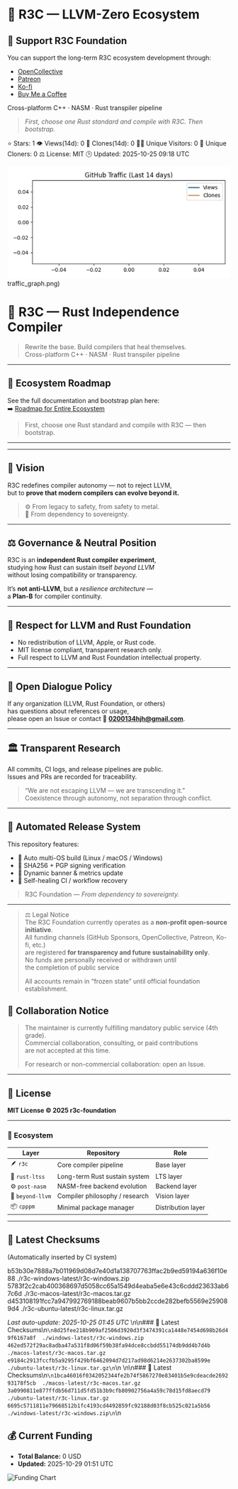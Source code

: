 # 🌸 R3C — LLVM-Zero Ecosystem

## 💖 Support R3C Foundation
You can support the long-term R3C ecosystem development through:

- [OpenCollective](https://opencollective.com/r3c-foundation)
- [Patreon](https://patreon.com/r3cfoundation)
- [Ko-fi](https://ko-fi.com/r3cfoundation)
- [Buy Me a Coffee](https://buymeacoffee.com/r3cfoundation)

Cross-platform C++ · NASM · Rust transpiler pipeline


> *First, choose one Rust standard and compile with R3C. Then bootstrap.*

⭐ Stars: 1   👁️ Views(14d): 0   🧭 Clones(14d): 0
🧑‍💻 Unique Visitors: 0   🔁 Unique Cloners: 0
⚖️ License: MIT   🕒 Updated: 2025-10-25 09:18 UTC

![Traffic Graph](traffic_graph.png)
traffic_graph.png)
# 🌸 R3C — Rust Independence Compiler  
> Rewrite the base. Build compilers that heal themselves.  
> Cross-platform C++ · NASM · Rust transpiler pipeline  

---

## 🔗 Ecosystem Roadmap  
See the full documentation and bootstrap plan here:  
➡️ [Roadmap for Entire Ecosystem](https://github.com/r3c-foundation/roadmap-for-entire-ecosystem)

> First, choose one Rust standard and compile with R3C — then bootstrap.

---
---

## 🧠 Vision  
R3C redefines compiler autonomy — not to reject LLVM,  
but to **prove that modern compilers can evolve beyond it.**

> ⚙️ From legacy to safety, from safety to metal.  
> 🧩 From dependency to sovereignty.

---

## ⚖️ Governance & Neutral Position  
R3C is an **independent Rust compiler experiment**,  
studying how Rust can sustain itself *beyond LLVM*  
without losing compatibility or transparency.

It’s **not anti-LLVM**, but a *resilience architecture* —  
a **Plan-B** for compiler continuity.

---

## 🧩 Respect for LLVM and Rust Foundation  
- No redistribution of LLVM, Apple, or Rust code.  
- MIT license compliant, transparent research only.  
- Full respect to LLVM and Rust Foundation intellectual property.

---

## 🧠 Open Dialogue Policy  
If any organization (LLVM, Rust Foundation, or others)  
has questions about references or usage,  
please open an Issue or contact 📧 **0200134hjh@gmail.com**.  

---

## 🏛️ Transparent Research  
All commits, CI logs, and release pipelines are public.  
Issues and PRs are recorded for traceability.

> “We are not escaping LLVM — we are transcending it.”  
> Coexistence through autonomy, not separation through conflict.

---

## 🧩 Automated Release System  
This repository features:  
- 🔁 Auto multi-OS build (Linux / macOS / Windows)  
- 🧾 SHA256 + PGP signing verification  
- 🧱 Dynamic banner & metrics update  
- 🧩 Self-healing CI / workflow recovery  

> R3C Foundation — *From dependency to sovereignty.*

---
> ⚖️ Legal Notice  
> The R3C Foundation currently operates as a **non-profit open-source initiative**.  
> All funding channels (GitHub Sponsors, OpenCollective, Patreon, Ko-fi, etc.)  
> are registered **for transparency and future sustainability only**.  
> No funds are personally received or withdrawn until  
> the completion of public service
>  
> All accounts remain in “frozen state” until official foundation establishment.

## 🤝 Collaboration Notice  
> The maintainer is currently fulfilling mandatory public service (4th grade).  
> Commercial collaboration, consulting, or paid contributions  
> are not accepted at this time.  
>  
> For research or non-commercial collaboration: open an Issue.

---

## 📜 License  
**MIT License © 2025 r3c-foundation**  

---

### 🧩 Ecosystem  
| Layer | Repository | Role |
|--------|-------------|------|
| 🪶 `r3c` | Core compiler pipeline | Base layer |
| 🦀 `rust-ltss` | Long-term Rust sustain system | LTS layer |
| ⚙️ `post-nasm` | NASM-free backend evolution | Backend layer |
| 🧱 `beyond-llvm` | Compiler philosophy / research | Vision layer |
| 📦 `cpppm` | Minimal package manager | Distribution layer |

---

<!--AUTO_CLEANUP_BADGE_START-->
<!--AUTO_CLEANUP_BADGE_END-->
## 🔐 Latest Checksums  
(Automatically inserted by CI system)  

b53b30e7888a7b011969d08d7e40d1a138707763ffac2b9ed59194a636f10e88 ./r3c-windows-latest/r3c-windows.zip
5783f2c2cab400368697d5058cc65a1549d4eaba5e6e43c6cddd23633ab67c6d ./r3c-macos-latest/r3c-macos.tar.gz
d453108191fcc7a947992769188beab9607b5bb2ccde282befb5569e259089d4 ./r3c-ubuntu-latest/r3c-linux.tar.gz

_Last auto-update: 2025-10-25 01:45 UTC_
\n\n### 🔐 Latest Checksums\n```\n8d25fee218b909af2506d3920d3f3474391ca1448e7454d698b26d49f6167a8f  ./windows-latest/r3c-windows.zip
462ed572f29ac8adba47a531f8d06f59b38fa94dce8ccbdd55174db9dd4b7d4b  ./macos-latest/r3c-macos.tar.gz
e9184c2913fccfb5a9295f429bf6462094d7d217ad98d6214e2637302ba8599e  ./ubuntu-latest/r3c-linux.tar.gz\n```\n
\n\n### 🔐 Latest Checksums\n```\n1bca46016f0342052344fe2b74f5867270e83401b5e9cdeacde269293178f5cb  ./macos-latest/r3c-macos.tar.gz
3a0990811e877ffdb56d711d5fd51b3b9cfb80902756a4a59c78d15fd8aecd79  ./ubuntu-latest/r3c-linux.tar.gz
6695c5711811e79668512b1fc4193cd4492859fc92188d03f8cb525c021a5b56  ./windows-latest/r3c-windows.zip\n```\n
## 💰 Current Funding

- **Total Balance:** 0 USD
- **Updated:** 2025-10-29 01:51 UTC

![Funding Chart](https://img.shields.io/badge/Funding-0%20USD-blue?style=for-the-badge)
